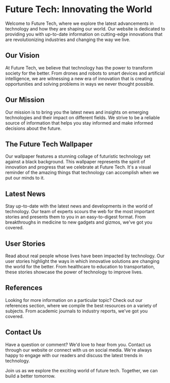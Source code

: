 <!--font:Cabin-->

# Future Tech: Innovating the World

Welcome to Future Tech, where we explore the latest advancements in technology and how they are shaping our world. Our website is dedicated to providing you with up-to-date information on cutting-edge innovations that are revolutionizing industries and changing the way we live.

## Our Vision

At Future Tech, we believe that technology has the power to transform society for the better. From drones and robots to smart devices and artificial intelligence, we are witnessing a new era of innovation that is creating opportunities and solving problems in ways we never thought possible.

## Our Mission

Our mission is to bring you the latest news and insights on emerging technologies and their impact on different fields. We strive to be a reliable source of information that helps you stay informed and make informed decisions about the future.

## The Future Tech Wallpaper

Our wallpaper features a stunning collage of futuristic technology set against a black background. This wallpaper represents the spirit of innovation and progress that we celebrate at Future Tech. It's a visual reminder of the amazing things that technology can accomplish when we put our minds to it.

## Latest News

Stay up-to-date with the latest news and developments in the world of technology. Our team of experts scours the web for the most important stories and presents them to you in an easy-to-digest format. From breakthroughs in medicine to new gadgets and gizmos, we've got you covered.

## User Stories

Read about real people whose lives have been impacted by technology. Our user stories highlight the ways in which innovative solutions are changing the world for the better. From healthcare to education to transportation, these stories showcase the power of technology to improve lives.

## References

Looking for more information on a particular topic? Check out our references section, where we compile the best resources on a variety of subjects. From academic journals to industry reports, we've got you covered.

## Contact Us

Have a question or comment? We'd love to hear from you. Contact us through our website or connect with us on social media. We're always happy to engage with our readers and discuss the latest trends in technology.

Join us as we explore the exciting world of future tech. Together, we can build a better tomorrow.

<!--

Write me content for website with wallpaper which alt text is:

"A wallpaper featuring a collage of futuristic technology such as drones, robots, and smart devices, set against a black background."

The name/title of the page should not be 1:1 copy of the alt text but rather a real content of the website which is using this wallpaper.

- Use markdown format 
- Start with heading
- Heading should be short and concise
- The content should look like a real website 
- The website should not be about the wallpaper, wallpaper is just a related background
- Heading should be contain work "wallpaper" or "background"
- Include real sections like references, contact, user stories, etc. use things relevant to the page purpose.
- Feel free to use structure like headings, bullets, numbering, blockquotes, paragraphs, horizontal lines, etc.
- You can use formatting like bold or _italic_
- You can include UTF-8 emojis
- Links should be only #hash anchors (and you can refer to the document itself)
- Do not include images


---


# Future Tech: Innovating the World

Welcome to Future Tech, where we explore the latest advancements in technology and how they are shaping our world. Our website is dedicated to providing you with up-to-date information on cutting-edge innovations that are revolutionizing industries and changing the way we live.

## Our Vision

At Future Tech, we believe that technology has the power to transform society for the better. From drones and robots to smart devices and artificial intelligence, we are witnessing a new era of innovation that is creating opportunities and solving problems in ways we never thought possible.

## Our Mission

Our mission is to bring you the latest news and insights on emerging technologies and their impact on different fields. We strive to be a reliable source of information that helps you stay informed and make informed decisions about the future.

## The Future Tech Wallpaper

Our wallpaper features a stunning collage of futuristic technology set against a black background. This wallpaper represents the spirit of innovation and progress that we celebrate at Future Tech. It's a visual reminder of the amazing things that technology can accomplish when we put our minds to it.

## Latest News

Stay up-to-date with the latest news and developments in the world of technology. Our team of experts scours the web for the most important stories and presents them to you in an easy-to-digest format. From breakthroughs in medicine to new gadgets and gizmos, we've got you covered.

## User Stories

Read about real people whose lives have been impacted by technology. Our user stories highlight the ways in which innovative solutions are changing the world for the better. From healthcare to education to transportation, these stories showcase the power of technology to improve lives.

## References

Looking for more information on a particular topic? Check out our references section, where we compile the best resources on a variety of subjects. From academic journals to industry reports, we've got you covered.

## Contact Us

Have a question or comment? We'd love to hear from you. Contact us through our website or connect with us on social media. We're always happy to engage with our readers and discuss the latest trends in technology.

Join us as we explore the exciting world of future tech. Together, we can build a better tomorrow.

-->
